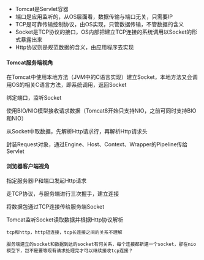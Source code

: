 - Tomcat是Servlet容器
- 端口是应用监听的，从OS层面看，数据传输与端口无关，只需要IP
- TCP是可靠传输控制协议，由OS实现，只管数据传输，不管数据的含义
- Socket是TCP协议的接口，OS内部把建立TCP连接的系统调用以Socket的形式暴露出来
- Http协议则是规范数据的含义，由应用程序去实现



#### Tomcat服务端视角

在Tomcat中使用本地方法（JVM中的C语言实现）建立Socket，本地方法又会调用OS的相关C语言方法，即系统调用，返回Socket

绑定端口，监听Socket

使用BIO/NIO模型接收请求数据（Tomcat8开始只支持NIO，之前可同时支持BIO和NIO）

从Socket中取数据，先解析Http请求行，再解析Http请求头

封装Request对象，通过Engine、Host、Context、Wrapper的Pipeline传给Servlet



#### 浏览器客户端视角

指定服务器IP和端口发起Http请求

走TCP协议，与服务端进行三次握手，建立连接

将数据包通过TCP连接传给服务端Socket

Tomcat监听Socket读取数据并根据Http协议解析





`tcp和http，http短连接，tcp长连接之间的关系不理解`

`服务端建立的socket和数据到达的socket有何关系，每个连接都新建一个socket，那在nio模型下，岂不是要等现有请求处理完才可以继续接收tcp连接？`